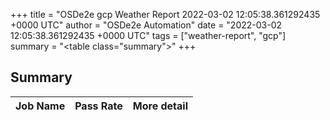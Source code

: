 +++
title = "OSDe2e gcp Weather Report 2022-03-02 12:05:38.361292435 +0000 UTC"
author = "OSDe2e Automation"
date = "2022-03-02 12:05:38.361292435 +0000 UTC"
tags = ["weather-report", "gcp"]
summary = "<table class=\"summary\"></table>"
+++
## Summary

| Job Name | Pass Rate | More detail |
|----------|-----------|-------------|




